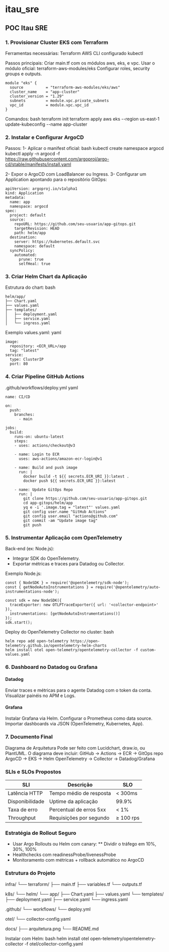 # itau_sre
## POC Itau SRE
### 1. Provisionar Cluster EKS com Terraform

   Ferramentas necessárias:
    Terraform
    AWS CLI configurado
    kubectl

  Passos principais:
    Criar main.tf com os módulos aws, eks, e vpc.
    Usar o módulo oficial: terraform-aws-modules/eks
    Configurar roles, security groups e outputs.

~~~
module "eks" {
  source          = "terraform-aws-modules/eks/aws"
  cluster_name    = "app-cluster"
  cluster_version = "1.29"
  subnets         = module.vpc.private_subnets
  vpc_id          = module.vpc.vpc_id
}
~~~

Comandos:
bash
terraform init
terraform apply
aws eks --region us-east-1 update-kubeconfig --name app-cluster

### 2. Instalar e Configurar ArgoCD

Passos:
1- Aplicar o manifest oficial:
bash
kubectl create namespace argocd
kubectl apply -n argocd -f https://raw.githubusercontent.com/argoproj/argo-cd/stable/manifests/install.yaml

2- Expor o ArgoCD com LoadBalancer ou Ingress.
3- Configurar um Application apontando para o repositório GitOps:
~~~
apiVersion: argoproj.io/v1alpha1
kind: Application
metadata:
  name: app
  namespace: argocd
spec:
  project: default
  source:
    repoURL: https://github.com/seu-usuario/app-gitops.git
    targetRevision: HEAD
    path: helm/app
  destination:
    server: https://kubernetes.default.svc
    namespace: default
  syncPolicy:
    automated:
      prune: true
      selfHeal: true
~~~

### 3. Criar Helm Chart da Aplicação
Estrutura do chart:
bash
~~~
helm/app/
├── Chart.yaml
├── values.yaml
├── templates/
│   ├── deployment.yaml
│   ├── service.yaml
│   └── ingress.yaml

~~~

Exemplo values.yaml:
yaml
~~~
image:
  repository: <ECR_URL>/app
  tag: "latest"
service:
  type: ClusterIP
  port: 80
~~~

 ### 4. Criar Pipeline GitHub Actions
.github/workflows/deploy.yml
yaml
~~~
name: CI/CD

on:
  push:
    branches:
      - main

jobs:
  build:
    runs-on: ubuntu-latest
    steps:
    - uses: actions/checkout@v3

    - name: Login to ECR
      uses: aws-actions/amazon-ecr-login@v1

    - name: Build and push image
      run: |
        docker build -t ${{ secrets.ECR_URI }}:latest .
        docker push ${{ secrets.ECR_URI }}:latest

    - name: Update GitOps Repo
      run: |
        git clone https://github.com/seu-usuario/app-gitops.git
        cd app-gitops/helm/app
        yq e -i '.image.tag = "latest"' values.yaml
        git config user.name "GitHub Actions"
        git config user.email "actions@github.com"
        git commit -am "Update image tag"
        git push

 ~~~

### 5. Instrumentar Aplicação com OpenTelemetry

Back-end (ex: Node.js):
 - Integrar SDK do OpenTelemetry.
 - Exportar métricas e traces para Datadog ou Collector.

Exemplo Node.js:
~~~
const { NodeSDK } = require('@opentelemetry/sdk-node');
const { getNodeAutoInstrumentations } = require('@opentelemetry/auto-instrumentations-node');

const sdk = new NodeSDK({
  traceExporter: new OTLPTraceExporter({ url: '<collector-endpoint>' }),
  instrumentations: [getNodeAutoInstrumentations()]
});
sdk.start();
~~~

Deploy do OpenTelemetry Collector no cluster:
bash
~~~
helm repo add open-telemetry https://open-telemetry.github.io/opentelemetry-helm-charts
helm install otel open-telemetry/opentelemetry-collector -f custom-values.yaml
~~~

### 6. Dashboard no Datadog ou Grafana

#### Datadog
Enviar traces e métricas para o agente Datadog com o token da conta.
Visualizar painéis no APM e Logs.

#### Grafana
Instalar Grafana via Helm.
Configurar o Prometheus como data source.
Importar dashboards via JSON (OpenTelemetry, Kubernetes, App).

### 7. Documento Final
Diagrama de Arquitetura
Pode ser feito com Lucidchart, draw.io, ou PlantUML. O diagrama deve incluir:
GitHub → Actions → ECR → GitOps repo
ArgoCD → EKS → Helm
OpenTelemetry → Collector → Datadog/Grafana

 ### SLIs e SLOs Propostos

| **SLI**         | **Descrição**           | **SLO**   |
| --------------- | ----------------------- | --------- |
| Latência HTTP   | Tempo médio de resposta | < 300ms   |
| Disponibilidade | Uptime da aplicação     | 99.9%     |
| Taxa de erro    | Percentual de erros 5xx | < 1%      |
| Throughput      | Requisições por segundo | ≥ 100 rps |

### Estratégia de Rollout Seguro

 * Usar Argo Rollouts ou Helm com canary:
  ** Dividir o tráfego em 10%, 30%, 100%
* Healthchecks com readinessProbe/livenessProbe
* Monitoramento com métricas + rollback automático no ArgoCD

### Estrutura do Projeto

infra/
  └── terraform/
      ├── main.tf
      ├── variables.tf
      └── outputs.tf

k8s/
  └── helm/
      └── app/
          ├── Chart.yaml
          ├── values.yaml
          └── templates/
              ├── deployment.yaml
              ├── service.yaml
              └── ingress.yaml

.github/
  └── workflows/
      └── deploy.yml

otel/
  └── collector-config.yaml

docs/
  ├── arquitetura.png
  └── README.md

Instalar com Helm:
bash
helm install otel open-telemetry/opentelemetry-collector   -f otel/collector-config.yaml


